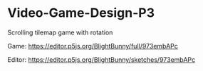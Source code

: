 # Video-Game-Design-P3
Scrolling tilemap game with rotation

Game:
https://editor.p5js.org/BlightBunny/full/973embAPc

Editor:
https://editor.p5js.org/BlightBunny/sketches/973embAPc

